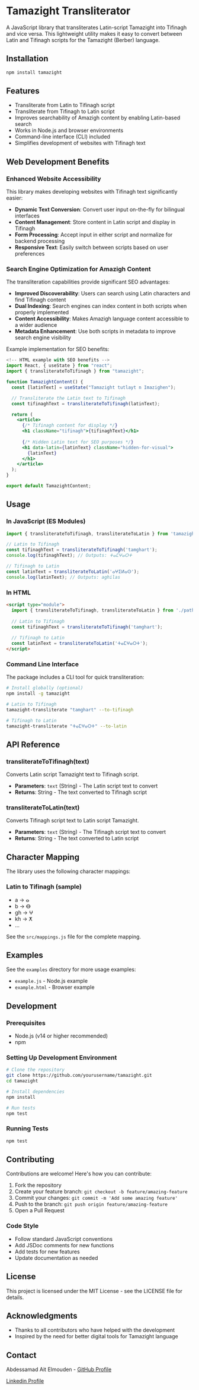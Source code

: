 # Tamazight Transliterator

A JavaScript library that transliterates Latin-script Tamazight into Tifinagh and vice versa. This lightweight utility makes it easy to convert between Latin and Tifinagh scripts for the Tamazight (Berber) language.

## Installation

```sh
npm install tamazight
```

## Features

- Transliterate from Latin to Tifinagh script
- Transliterate from Tifinagh to Latin script
- Improves searchability of Amazigh content by enabling Latin-based search
- Works in Node.js and browser environments
- Command-line interface (CLI) included
- Simplifies development of websites with Tifinagh text


## Web Development Benefits

### Enhanced Website Accessibility

This library makes developing websites with Tifinagh text significantly easier:

- **Dynamic Text Conversion**: Convert user input on-the-fly for bilingual interfaces
- **Content Management**: Store content in Latin script and display in Tifinagh
- **Form Processing**: Accept input in either script and normalize for backend processing
- **Responsive Text**: Easily switch between scripts based on user preferences

### Search Engine Optimization for Amazigh Content

The transliteration capabilities provide significant SEO advantages:

- **Improved Discoverability**: Users can search using Latin characters and find Tifinagh content
- **Dual Indexing**: Search engines can index content in both scripts when properly implemented
- **Content Accessibility**: Makes Amazigh language content accessible to a wider audience
- **Metadata Enhancement**: Use both scripts in metadata to improve search engine visibility

Example implementation for SEO benefits:

```jsx
<!-- HTML example with SEO benefits -->
import React, { useState } from "react";
import { transliterateToTifinagh } from "tamazight";

function TamazightContent() {
  const [latinText] = useState("Tamazight tutlayt n Imazighen");

  // Transliterate the Latin text to Tifinagh
  const tifinaghText = transliterateToTifinagh(latinText);

  return (
    <article>
      {/* Tifinagh content for display */}
      <h1 className="tifinagh">{tifinaghText}</h1>
      
      {/* Hidden Latin text for SEO purposes */}
      <h1 data-latin={latinText} className="hidden-for-visual">
        {latinText}
      </h1>
    </article>
  );
}

export default TamazightContent;

```

## Usage

### In JavaScript (ES Modules)

```javascript
import { transliterateToTifinagh, transliterateToLatin } from 'tamazight';

// Latin to Tifinagh
const tifinaghText = transliterateToTifinagh('tamghart');
console.log(tifinaghText); // Outputs: ⵜⴰⵎⵖⴰⵔⵜ

// Tifinagh to Latin
const latinText = transliterateToLatin('ⴰⵖⵉⵍⴰⵙ');
console.log(latinText); // Outputs: aghilas
```

### In HTML

```html
<script type="module">
  import { transliterateToTifinagh, transliterateToLatin } from './path/to/tamazight/src/index.js';
  
  // Latin to Tifinagh
  const tifinaghText = transliterateToTifinagh('tamghart');
  
  // Tifinagh to Latin
  const latinText = transliterateToLatin('ⵜⴰⵎⵖⴰⵔⵜ');
</script>
```

### Command Line Interface

The package includes a CLI tool for quick transliteration:

```sh
# Install globally (optional)
npm install -g tamazight

# Latin to Tifinagh
tamazight-transliterate "tamghart" --to-tifinagh

# Tifinagh to Latin
tamazight-transliterate "ⵜⴰⵎⵖⴰⵔⵜ" --to-latin
```

## API Reference

### transliterateToTifinagh(text)

Converts Latin script Tamazight text to Tifinagh script.

- **Parameters**: `text` (String) - The Latin script text to convert
- **Returns**: String - The text converted to Tifinagh script

### transliterateToLatin(text)

Converts Tifinagh script text to Latin script Tamazight.

- **Parameters**: `text` (String) - The Tifinagh script text to convert
- **Returns**: String - The text converted to Latin script

## Character Mapping

The library uses the following character mappings:

### Latin to Tifinagh (sample)
- a → ⴰ
- b → ⴱ
- gh → ⵖ
- kh → ⵅ
- ...

See the `src/mappings.js` file for the complete mapping.

## Examples

See the `examples` directory for more usage examples:
- `example.js` - Node.js example
- `example.html` - Browser example

## Development

### Prerequisites

- Node.js (v14 or higher recommended)
- npm

### Setting Up Development Environment

```sh
# Clone the repository
git clone https://github.com/yourusername/tamazight.git
cd tamazight

# Install dependencies
npm install

# Run tests
npm test
```

### Running Tests

```sh
npm test
```

## Contributing

Contributions are welcome! Here's how you can contribute:

1. Fork the repository
2. Create your feature branch: `git checkout -b feature/amazing-feature`
3. Commit your changes: `git commit -m 'Add some amazing feature'`
4. Push to the branch: `git push origin feature/amazing-feature`
5. Open a Pull Request

### Code Style

- Follow standard JavaScript conventions
- Add JSDoc comments for new functions
- Add tests for new features
- Update documentation as needed

## License

This project is licensed under the MIT License - see the LICENSE file for details.

## Acknowledgments

- Thanks to all contributors who have helped with the development
- Inspired by the need for better digital tools for Tamazight language

## Contact

Abdessamad Ait Elmouden - [GitHub Profile](https://github.com/Abdessamadae)

[Linkedin Profile](https://www.linkedin.com/in/abdessamad-ait-elmouden/)


